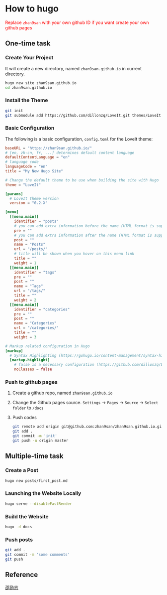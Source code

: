 # How to hugo

<span style="color:red">Replace `zhan9san` with your own github ID if you want
create your own github pages
</span>

## One-time task

### Create Your Project

It will create a new directory, named `zhan9san.github.io` in current directory.

```bash
hugo new site zhan9san.github.io
cd zhan9san.github.io
```

### Install the Theme

```bash
git init
git submodule add https://github.com/dillonzq/LoveIt.git themes/LoveIt
```

### Basic Configuration

The following is a basic configuration, `config.toml` for the LoveIt theme:

```toml
baseURL = "https://zhan9san.github.io/"
# [en, zh-cn, fr, ...] determines default content language
defaultContentLanguage = "en"
# language code
languageCode = "en"
title = "My New Hugo Site"

# Change the default theme to be use when building the site with Hugo
theme = "LoveIt"

[params]
  # LoveIt theme version
  version = "0.2.X"

[menu]
  [[menu.main]]
    identifier = "posts"
    # you can add extra information before the name (HTML format is supported), such as icons
    pre = ""
    # you can add extra information after the name (HTML format is supported), such as icons
    post = ""
    name = "Posts"
    url = "/posts/"
    # title will be shown when you hover on this menu link
    title = ""
    weight = 1
  [[menu.main]]
    identifier = "tags"
    pre = ""
    post = ""
    name = "Tags"
    url = "/tags/"
    title = ""
    weight = 2
  [[menu.main]]
    identifier = "categories"
    pre = ""
    post = ""
    name = "Categories"
    url = "/categories/"
    title = ""
    weight = 3

# Markup related configuration in Hugo
[markup]
  # Syntax Highlighting (https://gohugo.io/content-management/syntax-highlighting)
  [markup.highlight]
    # false is a necessary configuration (https://github.com/dillonzq/LoveIt/issues/158)
    noClasses = false

```

### Push to github pages

1. Create a github repo, named `zhan9san.github.io`
2. Change the Github pages source. `Settings` -> `Pages` -> `Source` -> `Select folder` to `/docs`
3. Push codes

    ```bash
    git remote add origin git@github.com:zhan9san/zhan9san.github.io.git
    git add .
    git commit -m 'init'
    git push -u origin master
    ```

## Multiple-time task

### Create a Post

```bash
hugo new posts/first_post.md
```

### Launching the Website Locally

```bash
hugo serve --disableFastRender
```

### Build the Website

```bash
hugo -d docs
```

### Push posts

```bash
git add .
git commit -m 'some comments'
git push
```

## Reference

[邵励志](https://zhuanlan.zhihu.com/p/105021100)
